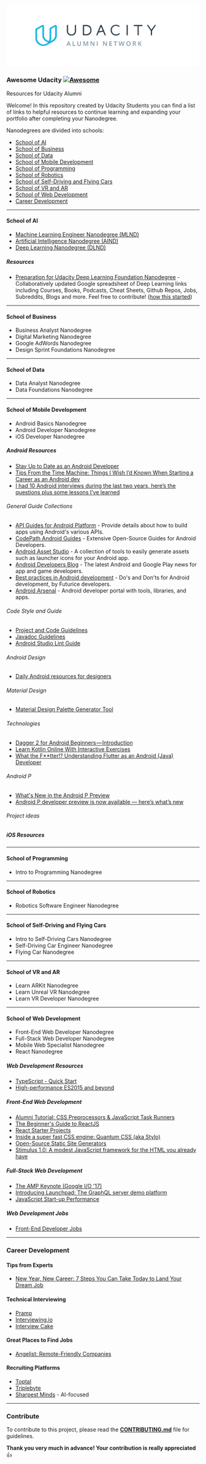 ![Udacity Alumni Logo](img/alumni-logo.png)

### **Awesome Udacity** [![Awesome](https://cdn.rawgit.com/sindresorhus/awesome/d7305f38d29fed78fa85652e3a63e154dd8e8829/media/badge.svg)](https://github.com/sindresorhus/awesome)

Resources for Udacity Alumni

Welcome!  In this repository created by Udacity Students you can find a list of links to helpful resources to continue learning and expanding your portfolio after completing your Nanodegree.

Nanodegrees are divided into schools:

<!-- table of contents -->

- [School of AI](#school-of-ai)
- [School of Business](#school-of-business)
- [School of Data](#school-of-data)
- [School of Mobile Development](#school-of-mobile-development)
- [School of Programming](#school-of-programming)
- [School of Robotics](#school-of-robotics)
- [School of Self-Driving and Flying Cars](#school-of-self-driving-and-flying-cars)
- [School of VR and AR](#school-of-vr-and-ar)
- [School of Web Development](#school-of-web-development)
- [Career Development](#career-development)


---

<!-- resources -->

#### School of AI

* [Machine Learning Engineer Nanodegree (MLND)](https://www.udacity.com/course/machine-learning-engineer-nanodegree--nd009t)
* [Artificial Intelligence Nanodegree (AIND)](https://www.udacity.com/course/artificial-intelligence-nanodegree--nd889)
* [Deep Learning Nanodegree (DLND)](https://www.udacity.com/course/deep-learning-nanodegree--nd101)

##### Resources

* [Preparation for Udacity Deep Learning Foundation Nanodegree](https://docs.google.com/spreadsheets/d/1NZtIxDWiJ_B0UKhIDUk-wTZAT3Fxfh-fGwcQKXg1bQU/edit#gid=0) - Collaboratively updated Google spreadsheet of Deep Learning links including Courses, Books, Podcasts, Cheat Sheets, Github Repos, Jobs, Subreddits, Blogs and more. Feel free to contribute! ([how this started](https://knowledgesharing1141.wordpress.com/2017/03/01/blogging-the-udacity-deep-learning-foundation-nano-degree/))

---

#### School of Business

* Business Analyst Nanodegree
* Digital Marketing Nanodegree
* Google AdWords Nanodegree
* Design Sprint Foundations Nanodegree

---

#### School of Data

* Data Analyst Nanodegree
* Data Foundations Nanodegree

---

#### School of Mobile Development

* Android Basics Nanodegree
* Android Developer Nanodegree
* iOS Developer Nanodegree

##### Android Resources

* [Stay Up to Date as an Android Developer](https://www.youtube.com/watch?v=1QUMtQyvKYs&feature=youtu.be)
* [Tips From the Time Machine: Things I Wish I’d Known When Starting a Career as an Android dev](https://chicagoroboto.com/sessions/tips-time-machine-things-wish-id-known-starting-career-android-dev/)
* [I had 10 Android interviews during the last two years, here’s the questions plus some lessons I’ve learned](https://android.jlelse.eu/i-had-10-android-interviews-during-the-last-two-years-heres-the-questions-plus-some-lessons-i-ve-cdc583dfbc65?gi=7fc5f5fbdae4)

###### General Guide Collections
* [API Guides for Android Platform](https://developer.android.com/guide/index.html) - Provide details about how to build apps using Android's various APIs.
* [CodePath Android Guides](https://github.com/codepath/android_guides/wiki) - Extensive Open-Source Guides for Android Developers.
* [Android Asset Studio](https://romannurik.github.io/AndroidAssetStudio/index.html) - A collection of tools to easily generate assets such as launcher icons for your Android app.
* [Android Developers Blog](https://android-developers.googleblog.com/) - The latest Android and Google Play news for app and game developers.
* [Best practices in Android development](https://github.com/futurice/android-best-practices) - Do's and Don'ts for Android development, by Futurice developers.
* [Android Arsenal](https://android-arsenal.com/) - Android developer portal with tools, libraries, and apps.

###### Code Style and Guide
* [Project and Code Guidelines](https://github.com/ribot/android-guidelines/blob/master/project_and_code_guidelines.md)
* [Javadoc Guidelines](http://www.oracle.com/technetwork/java/javase/documentation/index-137868.html)
* [Android Studio Lint Guide](https://developer.android.com/studio/write/lint.html)

###### Android Design 
* [Daily Android resources for designers](https://www.uplabs.com/android)

###### Material Design
* [Material Design Palette Generator Tool](https://www.materialpalette.com/)

###### Technologies 
* [Dagger 2 for Android Beginners — Introduction](https://medium.com/@harivigneshjayapalan/dagger-2-for-android-beginners-introduction-be6580cb3edb)
* [Learn Kotlin Online With Interactive Exercises](https://try.kotlinlang.org/#/Examples/Hello,%20world!/Simplest%20version/Simplest%20version.kt)
* [What the F**tter!? Understanding Flutter as an Android (Java) Developer](https://medium.com/@daggerdwivedi/what-the-f-tter-understanding-flutter-as-an-android-java-developer-2158086a2bd9)

###### Android P
* [What's New in the Android P Preview](https://www.youtube.com/watch?v=LBBqTd6uOd4)
* [Android P developer preview is now available — here’s what’s new](https://www.theverge.com/2018/3/7/17088394/android-p-developer-preview-notifications-kotlin-microphone)

###### Project ideas


##### iOS Resources

---

#### School of Programming

* Intro to Programming Nanodegree

---

#### School of Robotics

* Robotics Software Engineer Nanodegree

---

#### School of Self-Driving and Flying Cars

* Intro to Self-Driving Cars Nanodegree
* Self-Driving Car Engineer Nanodegree
* Flying Car Nanodegree

---

#### School of VR and AR

* Learn ARKit Nanodegree
* Learn Unreal VR Nanodegree
* Learn VR Developer Nanodegree

---

#### School of Web Development

* Front-End Web Developer Nanodegree
* Full-Stack Web Developer Nanodegree
* Mobile Web Specialist Nanodegree
* React Nanodegree

##### Web Development Resources
* [TypeScript - Quick Start](https://www.typescriptlang.org/docs/tutorial.html)
* [High-performance ES2015 and beyond](https://v8project.blogspot.com/2017/02/high-performance-es2015-and-beyond.html)

##### Front-End Web Development
* [Alumni Tutorial: CSS Preprocessors & JavaScript Task Runners](https://vimeo.com/261181592)
* [The Beginner's Guide to ReactJS](https://egghead.io/courses/the-beginner-s-guide-to-reactjs)
* [React Starter Projects](https://www.javascriptstuff.com/react-starter-projects/)
* [Inside a super fast CSS engine: Quantum CSS (aka Stylo)](https://hacks.mozilla.org/2017/08/inside-a-super-fast-css-engine-quantum-css-aka-stylo/)
* [Open-Source Static Site Generators](https://www.staticgen.com/)
* [Stimulus 1.0: A modest JavaScript framework for the HTML you already have](https://m.signalvnoise.com/stimulus-1-0-a-modest-javascript-framework-for-the-html-you-already-have-f04307009130)

##### Full-Stack Web Development
* [The AMP Keynote (Google I/O '17)](https://www.youtube.com/watch?v=BGyF5Uh3w1M)
* [Introducing Launchpad: The GraphQL server demo platform](https://dev-blog.apollodata.com/introducing-launchpad-the-graphql-server-demo-platform-cc4e7481fcba)
* [JavaScript Start-up Performance](https://medium.com/reloading/javascript-start-up-performance-69200f43b201)

<!-- ##### Project ideas -->
<!-- ##### Technical Interviewing Resources -->

##### Web Development Jobs
* [Front-End Developer Jobs](http://frontenddeveloperjob.com/)


---

### Career Development

#### Tips from Experts

* [New Year, New Career: 7 Steps You Can Take Today to Land Your Dream Job](https://www.youtube.com/watch?v=JxLQ7UV321Q&feature=youtu.be&t=43m11s)

<!-- #### General Interviewing Resources -->

#### Technical Interviewing 

* [Pramp](http://pramp.com)
* [Interviewing.io](http://interviewing.io)
* [Interview Cake](https://www.interviewcake.com/)

#### Great Places to Find Jobs

* [Angelist: Remote-Friendly Companies](https://angel.co/job-collections/23-remote-friendly-companies)

#### Recruiting Platforms

* [Toptal](https://www.toptal.com/)
* [Triplebyte](https://triplebyte.com/)
* [Sharpest Minds](http://www.sharpestminds.com/) - AI-focused

---

### Contribute

To contribute to this project, please read the [**CONTRIBUTING.md**](CONTRIBUTING.md) file for guidelines. 

**Thank you very much in advance! Your contribution is really appreciated** 👍
